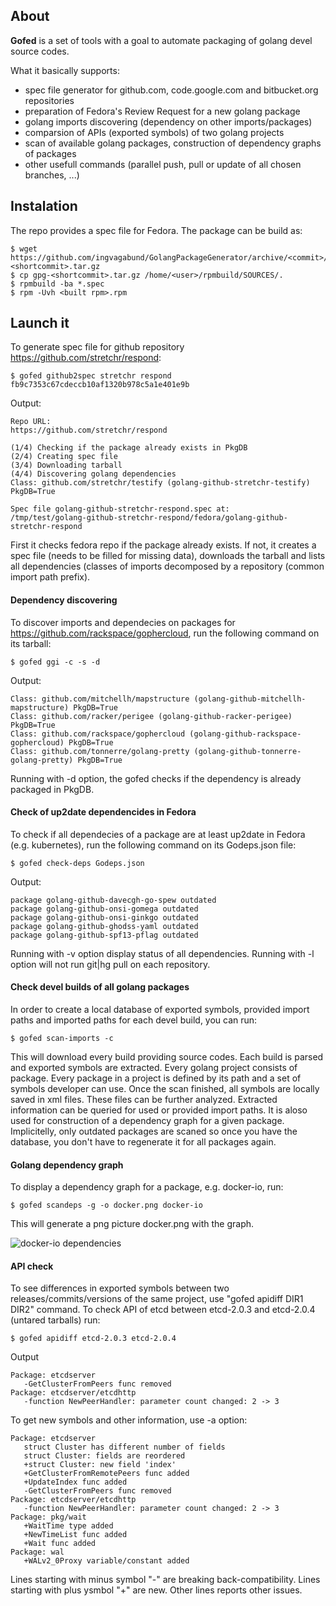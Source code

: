 ## About

**Gofed** is a set of tools with a goal to automate packaging of golang devel source codes.

What it basically supports:
* spec file generator for github.com, code.google.com and bitbucket.org repositories
* preparation of Fedora's Review Request for a new golang package
* golang imports discovering (dependency on other imports/packages)
* comparsion of APIs (exported symbols) of two golang projects
* scan of available golang packages, construction of dependency graphs of packages
* other usefull commands (parallel push, pull or update of all chosen branches, ...)

## Instalation
The repo provides a spec file for Fedora. The package can be build as:

   ```vim
   $ wget https://github.com/ingvagabund/GolangPackageGenerator/archive/<commit>/gpg-<shortcommit>.tar.gz
   $ cp gpg-<shortcommit>.tar.gz /home/<user>/rpmbuild/SOURCES/.
   $ rpmbuild -ba *.spec
   $ rpm -Uvh <built rpm>.rpm
   ```

## Launch it
To generate spec file for github repository https://github.com/stretchr/respond:

   ```vim
   $ gofed github2spec stretchr respond fb9c7353c67cdeccb10af1320b978c5a1e401e9b
   ```

Output:
   ```vim
   Repo URL:
   https://github.com/stretchr/respond

   (1/4) Checking if the package already exists in PkgDB
   (2/4) Creating spec file
   (3/4) Downloading tarball
   (4/4) Discovering golang dependencies
   Class: github.com/stretchr/testify (golang-github-stretchr-testify) PkgDB=True

   Spec file golang-github-stretchr-respond.spec at:
   /tmp/test/golang-github-stretchr-respond/fedora/golang-github-stretchr-respond
   ```
   
First it checks fedora repo if the package already exists. If not, it creates a spec file (needs to be filled for missing data), downloads the tarball and lists all dependencies (classes of imports decomposed by a repository (common import path prefix).

#### Dependency discovering
To discover imports and dependecies on packages for https://github.com/rackspace/gophercloud, run the following command on its tarball:

   ```vim
   $ gofed ggi -c -s -d
   ```

Output:

   ```vim
   Class: github.com/mitchellh/mapstructure (golang-github-mitchellh-mapstructure) PkgDB=True
   Class: github.com/racker/perigee (golang-github-racker-perigee) PkgDB=True
   Class: github.com/rackspace/gophercloud (golang-github-rackspace-gophercloud) PkgDB=True
   Class: github.com/tonnerre/golang-pretty (golang-github-tonnerre-golang-pretty) PkgDB=True
   ```

Running with -d option, the gofed checks if the dependency is already packaged in PkgDB.

#### Check of up2date dependencides in Fedora
To check if all dependecies of a package are at least up2date in Fedora (e.g. kubernetes), run the following command on its Godeps.json file:

   ```vim
   $ gofed check-deps Godeps.json
   ```

Output:

   ```vim
   package golang-github-davecgh-go-spew outdated
   package golang-github-onsi-gomega outdated
   package golang-github-onsi-ginkgo outdated
   package golang-github-ghodss-yaml outdated
   package golang-github-spf13-pflag outdated
   ```

Running with -v option display status of all dependencies.
Running with -l option will not run git|hg pull on each repository.

#### Check devel builds of all golang packages

In order to create a local database of exported symbols, provided import paths and imported paths for each devel build, you can run:

   ```vim
   $ gofed scan-imports -c
   ```
   
   This will download every build providing source codes. Each build is parsed and exported symbols are extracted. Every golang project consists of package. Every package in a project is defined by its path and a set of symbols developer can use. Once the scan finished, all symbols are locally saved in xml files. These files can be further analyzed.
   Extracted information can be queried for used or provided import paths. It is aloso used for construction of a dependency graph for a given package.
   Implicitelly, only outdated packages are scaned so once you have the database, you don't have to regenerate it for all packages again.
   
#### Golang dependency graph

To display a dependency graph for a package, e.g. docker-io, run:

   ```vim
   $ gofed scandeps -g -o docker.png docker-io
   ```

This will generate a png picture docker.png with the graph.

![docker-io dependencies](https://raw.githubusercontent.com/ingvagabund/GolangPackageGenerator/master/docker.png)

#### API check

To see differences in exported symbols between two releases/commits/versions of the same project, use "gofed apidiff DIR1 DIR2" command. To check API of etcd between etcd-2.0.3 and etcd-2.0.4 (untared tarballs) run:

   ```vim
   $ gofed apidiff etcd-2.0.3 etcd-2.0.4
   ```
   
   Output
   
   ```vim
   Package: etcdserver
      -GetClusterFromPeers func removed
   Package: etcdserver/etcdhttp
      -function NewPeerHandler: parameter count changed: 2 -> 3
   ```
   
   To get new symbols and other information, use -a option:
   
   ```vim
   Package: etcdserver
      struct Cluster has different number of fields
      struct Cluster: fields are reordered
      +struct Cluster: new field 'index'
      +GetClusterFromRemotePeers func added
      +UpdateIndex func added
      -GetClusterFromPeers func removed
   Package: etcdserver/etcdhttp
      -function NewPeerHandler: parameter count changed: 2 -> 3
   Package: pkg/wait
      +WaitTime type added
      +NewTimeList func added
      +Wait func added
   Package: wal
      +WALv2_0Proxy variable/constant added
   ```
   
   Lines starting with minus symbol "-" are breaking back-compatibility. Lines starting with plus ysmbol "+" are new. Other lines reports other issues.
